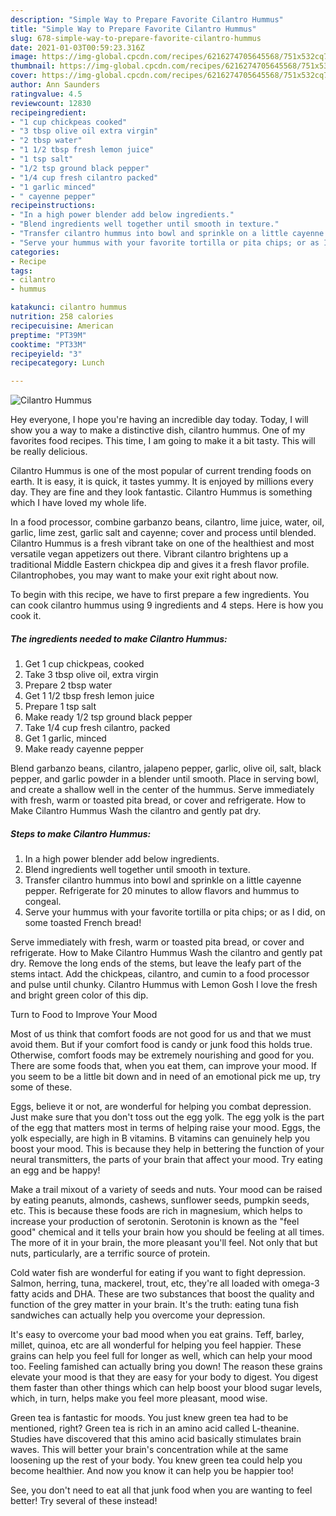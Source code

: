 ```yaml
---
description: "Simple Way to Prepare Favorite Cilantro Hummus"
title: "Simple Way to Prepare Favorite Cilantro Hummus"
slug: 678-simple-way-to-prepare-favorite-cilantro-hummus
date: 2021-01-03T00:59:23.316Z
image: https://img-global.cpcdn.com/recipes/6216274705645568/751x532cq70/cilantro-hummus-recipe-main-photo.jpg
thumbnail: https://img-global.cpcdn.com/recipes/6216274705645568/751x532cq70/cilantro-hummus-recipe-main-photo.jpg
cover: https://img-global.cpcdn.com/recipes/6216274705645568/751x532cq70/cilantro-hummus-recipe-main-photo.jpg
author: Ann Saunders
ratingvalue: 4.5
reviewcount: 12830
recipeingredient:
- "1 cup chickpeas cooked"
- "3 tbsp olive oil extra virgin"
- "2 tbsp water"
- "1 1/2 tbsp fresh lemon juice"
- "1 tsp salt"
- "1/2 tsp ground black pepper"
- "1/4 cup fresh cilantro packed"
- "1 garlic minced"
- " cayenne pepper"
recipeinstructions:
- "In a high power blender add below ingredients."
- "Blend ingredients well together until smooth in texture."
- "Transfer cilantro hummus into bowl and sprinkle on a little cayenne pepper. Refrigerate for 20 minutes to allow flavors and hummus to congeal."
- "Serve your hummus with your favorite tortilla or pita chips; or as I did, on some toasted French bread!"
categories:
- Recipe
tags:
- cilantro
- hummus

katakunci: cilantro hummus 
nutrition: 258 calories
recipecuisine: American
preptime: "PT39M"
cooktime: "PT33M"
recipeyield: "3"
recipecategory: Lunch

---
```



![Cilantro Hummus](https://img-global.cpcdn.com/recipes/6216274705645568/751x532cq70/cilantro-hummus-recipe-main-photo.jpg)

Hey everyone, I hope you're having an incredible day today. Today, I will show you a way to make a distinctive dish, cilantro hummus. One of my favorites food recipes. This time, I am going to make it a bit tasty. This will be really delicious.

Cilantro Hummus is one of the most popular of current trending foods on earth. It is easy, it is quick, it tastes yummy. It is enjoyed by millions every day. They are fine and they look fantastic. Cilantro Hummus is something which I have loved my whole life.

In a food processor, combine garbanzo beans, cilantro, lime juice, water, oil, garlic, lime zest, garlic salt and cayenne; cover and process until blended. Cilantro Hummus is a fresh vibrant take on one of the healthiest and most versatile vegan appetizers out there. Vibrant cilantro brightens up a traditional Middle Eastern chickpea dip and gives it a fresh flavor profile. Cilantrophobes, you may want to make your exit right about now.


To begin with this recipe, we have to first prepare a few ingredients. You can cook cilantro hummus using 9 ingredients and 4 steps. Here is how you cook it.

<!--inarticleads1-->

##### The ingredients needed to make Cilantro Hummus:

1. Get 1 cup chickpeas, cooked
1. Take 3 tbsp olive oil, extra virgin
1. Prepare 2 tbsp water
1. Get 1 1/2 tbsp fresh lemon juice
1. Prepare 1 tsp salt
1. Make ready 1/2 tsp ground black pepper
1. Take 1/4 cup fresh cilantro, packed
1. Get 1 garlic, minced
1. Make ready  cayenne pepper


Blend garbanzo beans, cilantro, jalapeno pepper, garlic, olive oil, salt, black pepper, and garlic powder in a blender until smooth. Place in serving bowl, and create a shallow well in the center of the hummus. Serve immediately with fresh, warm or toasted pita bread, or cover and refrigerate. How to Make Cilantro Hummus Wash the cilantro and gently pat dry. 

<!--inarticleads2-->

##### Steps to make Cilantro Hummus:

1. In a high power blender add below ingredients.
1. Blend ingredients well together until smooth in texture.
1. Transfer cilantro hummus into bowl and sprinkle on a little cayenne pepper. Refrigerate for 20 minutes to allow flavors and hummus to congeal.
1. Serve your hummus with your favorite tortilla or pita chips; or as I did, on some toasted French bread!


Serve immediately with fresh, warm or toasted pita bread, or cover and refrigerate. How to Make Cilantro Hummus Wash the cilantro and gently pat dry. Remove the long ends of the stems, but leave the leafy part of the stems intact. Add the chickpeas, cilantro, and cumin to a food processor and pulse until chunky. Cilantro Hummus with Lemon Gosh I love the fresh and bright green color of this dip. 

Turn to Food to Improve Your Mood


Most of us think that comfort foods are not good for us and that we must avoid them. But if your comfort food is candy or junk food this holds true. Otherwise, comfort foods may be extremely nourishing and good for you. There are some foods that, when you eat them, can improve your mood. If you seem to be a little bit down and in need of an emotional pick me up, try some of these.

Eggs, believe it or not, are wonderful for helping you combat depression. Just make sure that you don't toss out the egg yolk. The egg yolk is the part of the egg that matters most in terms of helping raise your mood. Eggs, the yolk especially, are high in B vitamins. B vitamins can genuinely help you boost your mood. This is because they help in bettering the function of your neural transmitters, the parts of your brain that affect your mood. Try eating an egg and be happy!

Make a trail mixout of a variety of seeds and nuts. Your mood can be raised by eating peanuts, almonds, cashews, sunflower seeds, pumpkin seeds, etc. This is because these foods are rich in magnesium, which helps to increase your production of serotonin. Serotonin is known as the "feel good" chemical and it tells your brain how you should be feeling at all times. The more of it in your brain, the more pleasant you'll feel. Not only that but nuts, particularly, are a terrific source of protein.

Cold water fish are wonderful for eating if you want to fight depression. Salmon, herring, tuna, mackerel, trout, etc, they're all loaded with omega-3 fatty acids and DHA. These are two substances that boost the quality and function of the grey matter in your brain. It's the truth: eating tuna fish sandwiches can actually help you overcome your depression. 

It's easy to overcome your bad mood when you eat grains. Teff, barley, millet, quinoa, etc are all wonderful for helping you feel happier. These grains can help you feel full for longer as well, which can help your mood too. Feeling famished can actually bring you down! The reason these grains elevate your mood is that they are easy for your body to digest. You digest them faster than other things which can help boost your blood sugar levels, which, in turn, helps make you feel more pleasant, mood wise.

Green tea is fantastic for moods. You just knew green tea had to be mentioned, right? Green tea is rich in an amino acid called L-theanine. Studies have discovered that this amino acid basically stimulates brain waves. This will better your brain's concentration while at the same loosening up the rest of your body. You knew green tea could help you become healthier. And now you know it can help you be happier too!

See, you don't need to eat all that junk food when you are wanting to feel better! Try several of these instead!

